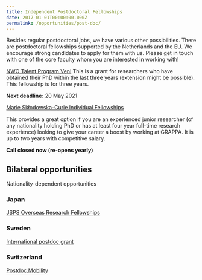 ```yaml
---
title: Independent Postdoctoral Fellowships
date: 2017-01-01T00:00:00.000Z
permalink: /opportunities/post-doc/
---
```

Besides regular postdoctoral jobs, we have various other possibilities. There are postdoctoral fellowships supported by the Netherlands and the EU. We encourage strong candidates to apply for them with us. Please get in touch with one of the core faculty whom you are interested in working with!

[NWO Talent Program Veni](https://www.nwo.nl/en/funding/our-funding-instruments/nwo/innovational-research-incentives-scheme/veni/ew/innovational-research-incentives-scheme-veni-enw.html)
This is a grant for researchers who have obtained their PhD within the last three years (extension might be possible). This fellowship is for three years.

**Next deadline:** 20 May 2021

[Marie Skłodowska-Curie Individual Fellowships](https://ec.europa.eu/research/mariecurieactions/actions/individual-fellowships_en)

This provides a great option if you are an experienced junior researcher (of any nationality holding PhD or has at least four year full-time research experience) looking to give your career a boost by working at GRAPPA. It is up to two years with competitive salary.

__Call closed now (re-opens yearly)__

## Bilateral opportunities
Nationality-dependent opportunities

### Japan
[JSPS Overseas Research Fellowships](https://www.jsps.go.jp/english/e-ab/index.html)

### Sweden
[International postdoc grant](https://www.vr.se/english/applyingforfunding/calls/internationalpostdocgrant.5.2c821fd116dcb0e77cb2495.html)

### Switzerland
[Postdoc.Mobility](https://www.snf.ch/en/funding/careers/postdoc-mobility/Pages/default.aspx)
